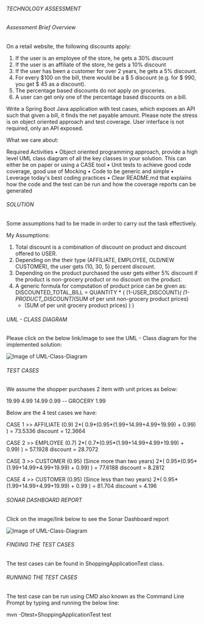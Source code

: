 ###### TECHNOLOGY ASSESSMENT ######

###### Assessment Brief Overview ######
On a retail website, the following discounts apply:
1. If the user is an employee of the store, he gets a 30% discount
2. If the user is an affiliate of the store, he gets a 10% discount
3. If the user has been a customer for over 2 years, he gets a 5% discount.
4. For every $100 on the bill, there would be a $ 5 discount (e.g. for $ 990, you get $ 45 as a discount).
5. The percentage based discounts do not apply on groceries.
6. A user can get only one of the percentage based discounts on a bill.

Write a Spring Boot Java application with test cases, which exposes an API such that given a
bill, it finds the net payable amount. Please note the stress is on object oriented approach
and test coverage. User interface is not required, only an API exposed.

What we care about:

Required Activities
• Object oriented programming approach, provide a high level UML class diagram of all the key classes in your solution.
  This can either be on paper or using a CASE tool
• Unit tests to achieve good code coverage, good use of Mocking
• Code to be generic and simple
• Leverage today's best coding practices
• Clear README.md that explains how the code and the test can be run and how the coverage reports can be generated

###### SOLUTION ######
Some assumptions had to be made in order to carry out the task effectively.

My Assumptions:
1.  Total discount is a combination of discount on product and discount offered to USER.
2.  Depending on the their type (AFFILIATE, EMPLOYEE, OLD/NEW CUSTOMER), the user gets (10, 30, 5) percent discount.
3.  Depending on the product purchased the user gets either 5% discount if the product is non-grocery product or no discount on the product.
4.  A generic formula for computation of product price can be given as:
    DISCOUNTED_TOTAL_BILL = QUANTITY * (  (1-USER_DISCOUNT)*( (1-PRODUCT_DISCOUNT)*(SUM of per unit non-grocery product prices)
    + (SUM of per unit grocery product prices) )  )


###### UML - CLASS DIAGRAM  ######
Please click on the below link/image to see the UML - Class diagram for the implemented solution:

![Image of UML-Class-Diagram](https://github.com/senatlamike/technology_assessment/blob/main/uml_diagram/class_diagram_uml.png)

###### TEST CASES ######
We assume the shopper purchases 2 item with unit prices as below:

19.99
4.99
14.99
0.99 -- GROCERY
1.99

Below are the 4 test cases we have:

CASE 1 >> AFFILIATE (0.9)
2*( 0.9*(0.95*(1.99+14.99+4.99+19.99) + 0.99) ) = 73.5336
discount = 12.3664

CASE 2 >> EMPLOYEE (0.7)
2*( 0.7*(0.95*(1.99+14.99+4.99+19.99) + 0.99) ) = 57.1928
discount = 28.7072

CASE 3 >> CUSTOMER (0.95) (Since more than two years)
2*( 0.95*(0.95*(1.99+14.99+4.99+19.99) + 0.99) ) = 77.6188
discount = 8.2812

CASE 4 >> CUSTOMER (0.95) (Since less than two years)
2*( 0.95*(1.99+14.99+4.99+19.99) + 0.99 ) = 81.704
discount = 4.196

###### SONAR DASHBOARD REPORT ######
Click on the image/link below to see the Sonar Dashboard report

![Image of UML-Class-Diagram](https://github.com/senatlamike/technology_assessment/blob/main/reports/sonar_dashboard.png)


###### FINDING THE TEST CASES ######
The test cases can be found in ShoppingApplicationTest class.


###### RUNNING THE TEST CASES ######

The test case can be run using CMD also known as the Command Line Prompt by typing and running the below line:

mvn -Dtest=ShoppingApplicationTest test

